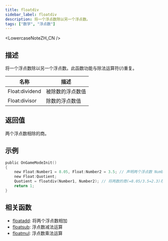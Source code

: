 ```yaml
---
title: floatdiv
sidebar_label: floatdiv
description: 将一个浮点数除以另一个浮点数。
tags: ["数学", "浮点数"]
---
```


<LowercaseNoteZH_CN />

## 描述

将一个浮点数除以另一个浮点数。此函数功能与除法运算符(/)重复。

| 名称           | 描述             |
| -------------- | ---------------- |
| Float:dividend | 被除数的浮点数值 |
| Float:divisor  | 除数的浮点数值   |

## 返回值

两个浮点数相除的商。

## 示例

```c
public OnGameModeInit()
{
    new Float:Number1 = 8.05, Float:Number2 = 3.5; // 声明两个浮点数 Number1(8.05) 和 Number2(3.5)
    new Float:Quotient;
    Quotient = floatdiv(Number1, Number2); // 将两数的商(=8.05/3.5=2.3)存入浮点变量"Quotient"
    return 1;
}
```

## 相关函数

- [floatadd](floatadd): 将两个浮点数相加
- [floatsub](floatsub): 浮点数减法运算
- [floatmul](floatmul): 浮点数乘法运算

